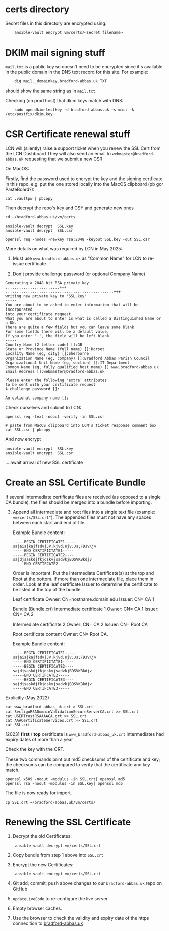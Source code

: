 # certs directory

Secret files in this directory are encrypted using:


        ansible-vault encrypt vm/certs/<secret filename>

# DKIM mail signing stuff


`mail.txt` is a public key so doesn't need to be encrypted since it's available in the public domain in the DNS text record for this site. For example:


        dig mail._domainkey.bradford-abbas.uk TXT


should show the same string as in `mail.txt`.

Checking (on prod host) that dkim keys match with DNS:


        sudo opendkim-testkey −d bradford-abbas.uk −s mail −k /etc/postfix/dkim.key


# CSR Certificate renewal stuff

LCN will (silently) raise a support ticket when you renew the SSL Cert from the LCN Dashboard
They will also send an email to `webmaster@bradford-abbas.uk` requesting that we submit a new CSR

On MacOS:

Firstly, find the password used to encrypt the key and the signing certficate in this repo. e.g. put the one stored locally into the MacOS clipboard (pb gor PasteBoard?):

```
cat .vaultpw | pbcopy
```

Then decrypt the repo's key and CSY and generate new ones

```
cd ~/bradford-abbas.uk/vm/certs

ansible-vault decrypt  SSL.key
ansible-vault decrypt  SSL.csr

openssl req -nodes -newkey rsa:2048 -keyout SSL.key -out SSL.csr
```

More details on what was required by LCN in May 2025:

1. Must use `www.bradford-abbas.uk` as "Common Name" for LCN to re-issue certificate  

1. Don't provide challenge password (or optional Company Name)

```
Generating a 2048 bit RSA private key
........................+++
................................................+++
writing new private key to 'SSL.key'
-----
You are about to be asked to enter information that will be incorporated
into your certificate request.
What you are about to enter is what is called a Distinguished Name or a DN.
There are quite a few fields but you can leave some blank
For some fields there will be a default value,
If you enter '.', the field will be left blank.
-----
Country Name (2 letter code) []:GB
State or Province Name (full name) []:Dorset
Locality Name (eg, city) []:Sherborne
Organization Name (eg, company) []:Bradford Abbas Parish Council
Organizational Unit Name (eg, section) []:IT Department
Common Name (eg, fully qualified host name) []:www.bradford-abbas.uk
Email Address []:webmaster@bradford-abbas.uk

Please enter the following 'extra' attributes
to be sent with your certificate request
A challenge password []:

An optional company name []:

```

Check ourselves and submit to LCN:

```
openssl req -text -noout -verify -in SSL.csr

# paste from MacOS clipboard into LCN's ticket response comment box
cat SSL.csr | pbcopy
```

And now encrypt

```
ansible-vault encrypt  SSL.key
ansible-vault encrypt  SSL.csr
```
... await arrival of new SSL certificate

# Create an SSL Certificate Bundle

If several intermediate certificate files are received (as opposed to a single CA bundle), the files should be merged into a bundle before importing.



3.  Append all intermediate and root files into a single text file (example: `vm/certs/SSL.crt"`).  The appended files must not have any spaces between each start and end of file.

    Example Bundle content:

        -----BEGIN CERTIFICATE1-----
        sajaisjkajfsdvjJV;kjvd;Kjv;Js;FDJVKjv
        -----END CERTIFICTATE1-----
        -----BEGIN CERTIFICATE2----
        sajdjsaskdjfkjdskvjsadvkjBDSVKBkdjv
        -----END CERTIFCATE2-----


    Order is important.  Put the Intermediate Certificate(s) at the top and Root at the bottom.  If more than one intermediate file, place them in order.  Look at the leaf certificate Issuer to determine the certificate to be listed at the top of the bundle.

    Leaf certificate
    Owner: CN=hostname.domain.edu
    Issuer: CN= CA 1

    Bundle (Bundle.crt)
    Intermediate certificate 1
    Owner: CN= CA 1
    Issuer: CN= CA 2

    Intermediate certificate 2
    Owner: CN= CA 2
    Issuer: CN= Root CA

    Root certificate content
    Owner: CN= Root CA.


    Example Bundle content:

        -----BEGIN CERTIFICATE1-----
        sajaisjkajfsdvjJV;kjvd;Kjv;Js;FDJVKjv
        -----END CERTIFICTATE1-----
        -----BEGIN CERTIFICATE2----
        sajdjsaskdjfkjdskvjsadvkjBDSVKBkdjv
        -----END CERTIFCATE2-----
        -----BEGIN CERTIFICATE3----
        sajdjsaskdjfkjdskvjsadvkjBDSVKBkdjv
        -----END CERTIFCATE3-----


Explicitly (May 2022)

```
cat www_bradford-abbas_uk.crt > SSL.crt
cat SectigoRSADomainValidationSecureServerCA.crt >> SSL.crt
cat USERTrustRSAAAACA.crt >> SSL.crt
cat AAACertificateServices.crt >> SSL.crt
cat SSL.crt
```
[2023]  **first** / **top** certificate is `www_bradford-abbas_uk.crt`
intermediates had expiry dates of more than a year

Check the key with the CRT.

These two commands print out md5 checksums of the certificate and key; the checksums can be compared to verify that the certificate and key match.

```
openssl x509 -noout -modulus -in SSL.crt| openssl md5
openssl rsa -noout -modulus -in SSL.key| openssl md5
```

The file is now ready for import.

```
cp SSL.crt ~/bradford-abbas.uk/vm/certs/
```

# Renewing the SSL Certificate


1. Decrypt the old Certificates:

        ansible-vault decrypt vm/certs/SSL.crt

1. Copy bundle from step 1 above into `SSL.crt`

1. Encrypt the new Certificates:

        ansible-vault encrypt vm/certs/SSL.crt

1. Git add; commit; push above changes to our  `bradford-abbas.uk` repo on GitHub

1. `updateLiveCode` to re-configure the live server

1. Empty browser caches.

1. Use the browser to check the validity and expiry date of the https connec tion to [bradford-abbas.uk](https://bradford-abbas.uk/)
